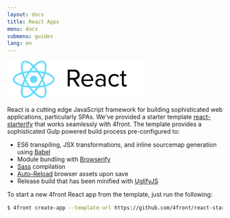 ```yaml
---
layout: docs
title: React Apps
menu: docs
submenu: guides
lang: en
---
```


<img src="/images/react.png" style="height: 90px"/>

React is a cutting edge JavaScript framework for building sophisticated web applications, particularly SPAs. We've provided a starter template [react-starterify](https://github.com/4front/react-starterify) that works seamlessly with 4front. The template provides a sophisticated Gulp powered build process pre-configured to:

* ES6 transpiling, JSX transformations, and inline sourcemap generation using [Babel](https://babeljs.io/)
* Module bundling with [Browserify](http://browserify.org/)
* [Sass](http://sass-lang.com/) compilation
* [Auto-Reload](http://4front.io/docs/guides/autoreload.html) browser assets upon save
* Release build that has been minified with [UglifyJS](http://lisperator.net/uglifyjs/)

To start a new 4front React app from the template, just run the following:

~~~sh
$ 4front create-app --template-url https://github.com/4front/react-starterify/archive/master.zip
~~~
